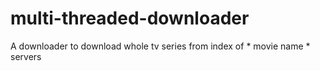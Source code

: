 # multi-threaded-downloader
A downloader to download whole tv series from index of * movie name * servers
